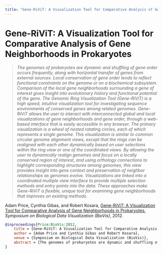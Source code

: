```yaml
---
title: "Gene-RiViT: A Visualization Tool for Comparative Analysis of Gene Neighborhoods in Prokaryotes"
---
```


# Gene-RiViT: A Visualization Tool for Comparative Analysis of Gene Neighborhoods in Prokaryotes

> _The genomes of prokaryotes are dynamic and shuffling of gene order occurs frequently, along with horizontal transfer of genes from external sources. Local conservation of gene order tends to reflect functional constraints on the genome or on a biochemical subsystem. Comparison of the local gene neighborhoods surrounding a gene of interest gives insight into evolutionary history and functional potential of the gene. The Genomic Ring Visualization Tool (Gene-RiViT) is a high speed, intuitive visualization tool for investigating sequence environments of conserved genes among related genomes. Gene-RiViT allows the user to interact with interconnected global and local visualizations of gene neighborhoods and gene order, through a web-based interface that is easily accessible in any browser. The primary visualization is a wheel of nested rotating circles, each of which represents a single genome. This visualization is similar to common circular genome alignment views, except that the rings can be realigned with each other dynamically based on user selections within the ring view or one of the coordinated views. By allowing the user to dynamically realign genomes and focus on a locally conserved region of interest, and using orthology connections to highlight corresponding structures among genomes, this view provides insight into gene context and preservation of neighbor relationships as genomes evolve. Visualizations are linked into a coordinated multiple view interface to provide multiple selection methods and entry points into the data. These approaches make Gene-RiViT a flexible, unique tool for examining gene neighborhoods that improves on existing methods._

Adam Price, Cynthia Gibas, and Robert Kosara, <a href="https://media.eagereyes.org/papers/2012/Price-BioVis-2012.pdf" target="_blank">Gene-RiViT: A Visualization Tool for Comparative Analysis of Gene Neighborhoods in Prokaryotes</a>, _Symposium on Biological Data Visualization (BioVis)_, 2012.


```bibtex
@inproceedings{Price:BioVis:2012,
	title = {Gene-RiViT: A Visualization Tool for Comparative Analysis of Gene Neighborhoods in Prokaryotes},
	author = {Adam Price and Cynthia Gibas and Robert Kosara},
	venue = {Symposium on Biological Data Visualization (BioVis)},
	abstract = {The genomes of prokaryotes are dynamic and shuffling of gene order occurs frequently, along with horizontal transfer of genes from external sources. Local conservation of gene order tends to reflect functional constraints on the genome or on a biochemical subsystem. Comparison of the local gene neighborhoods surrounding a gene of interest gives insight into evolutionary history and functional potential of the gene. The Genomic Ring Visualization Tool (Gene-RiViT) is a high speed, intuitive visualization tool for investigating sequence environments of conserved genes among related genomes. Gene-RiViT allows the user to interact with interconnected global and local visualizations of gene neighborhoods and gene order, through a web-based interface that is easily accessible in any browser. The primary visualization is a wheel of nested rotating circles, each of which represents a single genome. This visualization is similar to common circular genome alignment views, except that the rings can be realigned with each other dynamically based on user selections within the ring view or one of the coordinated views. By allowing the user to dynamically realign genomes and focus on a locally conserved region of interest, and using orthology connections to highlight corresponding structures among genomes, this view provides insight into gene context and preservation of neighbor relationships as genomes evolve. Visualizations are linked into a coordinated multiple view interface to provide multiple selection methods and entry points into the data. These approaches make Gene-RiViT a flexible, unique tool for examining gene neighborhoods that improves on existing methods.},
}
```

